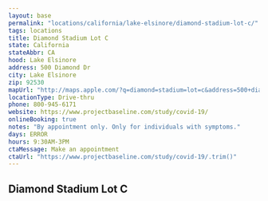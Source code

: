 ```yaml
---
layout: base
permalink: "locations/california/lake-elsinore/diamond-stadium-lot-c/"
tags: locations
title: Diamond Stadium Lot C
state: California
stateAbbr: CA
hood: Lake Elsinore
address: 500 Diamond Dr
city: Lake Elsinore
zip: 92530
mapUrl: "http://maps.apple.com/?q=diamond=stadium=lot=c&address=500+diamond+dr,lake+elsinore,california,92530"
locationType: Drive-thru
phone: 800-945-6171
website: https://www.projectbaseline.com/study/covid-19/
onlineBooking: true
notes: "By appointment only. Only for individuals with symptoms."
days: ERROR
hours: 9:30AM-3PM
ctaMessage: Make an appointment
ctaUrl: "https://www.projectbaseline.com/study/covid-19/.trim()"
---
```

## Diamond Stadium Lot C